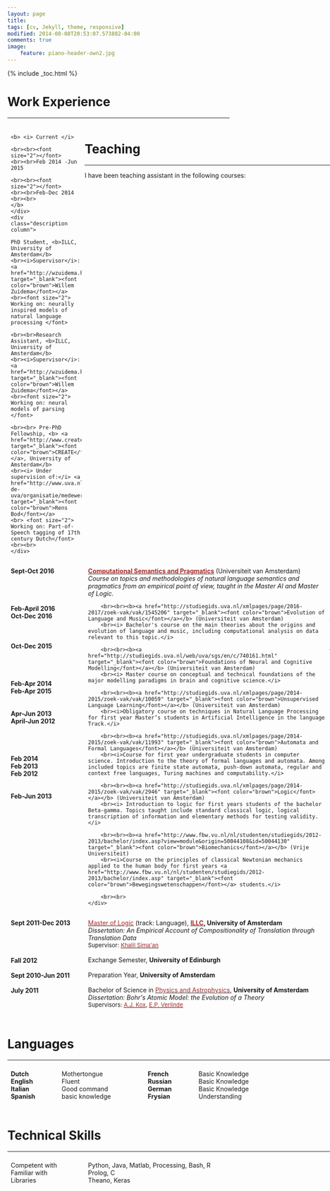 ```yaml
---
layout: page
title:
tags: [cv, Jekyll, theme, responsive]
modified: 2014-08-08T20:53:07.573882-04:00
comments: true
image: 
    feature: piano-header-own2.jpg
---
```


{% include _toc.html %}

<style>
   #columns {
       width: 770px;
       overflow:auto;
   }

   #columns .column {
       padding: 1%;
   }

   #columns .date {
       float: left;
       width: 160px;
   }

   #columns .description {
       float: left;
       width: 540px;
   }

   #columns .languages {
       float: left;
       width: 100px;
   }

   #columns .level {
       float: left;
       width: 180px;
    }

</style>

# Work Experience
<hr>

<div id="columns">
    <div class="date column">

    <b> <i> Current </i>

    <br><br><font size="2"></font>
    <br><br>Feb 2014 -Jun 2015

    <br><br><font size="2"></font>
    <br><br>Feb-Dec 2014
    <br><br>
    </b>
    </div>
    <div class="description column">

    PhD Student, <b>ILLC, University of Amsterdam</b>
    <br><i>Supervisor</i>: <a href="http://wzuidema.humanities.uva.nl/" target="_blank"><font color="brown">Willem Zuidema</font></a>
    <br><font size="2"> Working on: neurally inspired models of natural language processing </font>

    <br><br>Research Assistant, <b>ILLC, University of Amsterdam</b>
    <br><i>Supervisor</i>: <a href="http://wzuidema.humanities.uva.nl/" target="_blank"><font color="brown">Willem Zuidema</font></a>
    <br><font size="2"> Working on: neural models of parsing </font>

    <br><br> Pre-PhD Fellowship, <b> <a href="http://www.create.humanities.uva.nl/" target="_blank"><font color="brown">CREATE</font></a>, University of Amsterdam</b>
    <br><i> Under supervision of:</i> <a href="http://www.uva.nl/over-de-uva/organisatie/medewerkers/content/b/o/l.w.m.bod/l.w.m.bod.html" target="_blank"><font color="brown">Rens Bod</font></a>
    <br> <font size="2"> Working on: Part-of-Speech tagging of 17th century Dutch</font>
    <br><br>
    </div>
</div>

# Teaching
<hr>
I have been teaching assistant in the following courses:

<div id="columns">
    <div class="date column">
        <b>
        Sept-Oct 2016
        <br><br><br><br><br>Feb-April 2016
        <br> Oct-Dec 2016
        <br><br><br><br> Oct-Dec 2015
        <br><br><br><br><br>Feb-Apr 2014
        <br> Feb-Apr 2015
        <br><br><br>Apr-Jun 2013
        <br> April-Jun 2012
        <br><br><br><br><br>Feb 2014
        <br> Feb 2013
        <br> Feb 2012
        <br><br><br> Feb-Jun 2013
        <br><br>
        </b>
    </div>
    <div class="description column">
        <b><a href="http://studiegids.uva.nl/web/uva/sgs/en/c/12063.html" target="_blank"><font color="brown">Computational Semantics and Pragmatics</font></a></b> (Universiteit van Amsterdam)
        <br><i> Course on topics and methodologies of natural language semantics and pragmatics from an empirical point of view, taught in the Master AI and Master of Logic.</i>

        <br><br><b><a href="http://studiegids.uva.nl/xmlpages/page/2016-2017/zoek-vak/vak/1545206" target="_blank"><font color="brown">Evolution of Language and Music</font></a></b> (Universiteit van Amsterdam)
        <br><i> Bachelor's course on the main theories about the origins and evolution of language and music, including computational analysis on data relevant to this topic.</i>

        <br><br><b><a href="http://studiegids.uva.nl/web/uva/sgs/en/c/740161.html" target="_blank"><font color="brown">Foundations of Neural and Cognitive Modelling</font></a></b> (Universiteit van Amsterdam)
        <br><i> Master course on conceptual and technical foundations of the major modelling paradigms in brain and cognitive science.</i>

        <br><br><b><a href="http://studiegids.uva.nl/xmlpages/page/2014-2015/zoek-vak/vak/10059" target="_blank"><font color="brown">Unsupervised Language Learning</font></a></b> (Universiteit van Amsterdam)
        <br><i>Obligatory course on techniques in Natural Language Processing for first year Master’s students in Artificial Intelligence in the language Track.</i>

        <br><br><b><a href="http://studiegids.uva.nl/xmlpages/page/2014-2015/zoek-vak/vak/11993" target="_blank"><font color="brown">Automata and Formal Languages</font></a></b> (Universiteit van Amsterdam)
        <br><i>Course for first year undergraduate students in computer science. Introduction to the theory of formal languages and automata. Among included topics are finite state automata, push-down automata, regular and context free languages, Turing machines and computability.</i>

        <br><br><b><a href="http://studiegids.uva.nl/xmlpages/page/2014-2015/zoek-vak/vak/2946" target="_blank"><font color="brown">Logic</font></a></b> (Universiteit van Amsterdam)
        <br><i> Introduction to logic for first years students of the bachelor Beta-gamma. Topics taught include standard classical logic, logical transcription of information and elementary methods for testing validity. </i>

        <br><br><b><a href="http://www.fbw.vu.nl/nl/studenten/studiegids/2012-2013/bachelor/index.asp?view=module&origin=50044108&id=50044130" target="_blank"><font color="brown">Biomechanics</font></a></b> (Vrije Universiteit)
        <br><i>Course on the principles of classical Newtonian mechanics applied to the human body for first years <a href="http://www.fbw.vu.nl/nl/studenten/studiegids/2012-2013/bachelor/index.asp" target="_blank"><font color="brown">Bewegingswetenschappen</font></a> students.</i>

        <br><br>
    </div>
</div>


# Education
<hr>

<div id="columns">
    <div class="date column">
    <b>
    Sept 2011-Dec 2013
    <br><font size="2"></font>
    <br><br><br><br> Fall 2012
    <br><br> Sept 2010-Jun 2011
    <br><br> July 2011
    </b>
    </div>
    <div class="description column">
        <a href="http://www.illc.uva.nl/MScLogic/" target="_blank"><font color="brown">Master of Logic</font></a> (track: Language), <b> <a href="http://www.illc.uva.nl" target="_blank"><font color="brown">ILLC</font></a>, University of Amsterdam </b>
        <br><i>Dissertation: An Empirical Account of Compositionality of Translation
        through Translation Data</i>
        <br><font size="2"> Supervisor: <a href="https://staff.fnwi.uva.nl/k.simaan/" target="_blank"><font color="brown">Khalil Sima'an</font></a></font>
        <br><br> Exchange Semester, <b>University of Edinburgh</b>
        <br><br> Preparation Year, <b>University of Amsterdam</b>
        <br><br> Bachelor of Science in <a href="http://www.uva.nl/onderwijs/bachelor/bacheloropleidingen/content/natuur--en-sterrenkunde/natuur--en-sterrenkunde.html" target = "_blank"><font color="brown">Physics and Astrophysics</font></a>, <b>University of Amsterdam</b>
        <br><i>Dissertation: Bohr's Atomic Model: the Evolution of a Theory</i>
        <br><font size="2"> Supervisors: <a href="http://www.uva.nl/over-de-uva/organisatie/medewerkers/content/k/o/a.j.kox/a.j.kox.html" target="_blank"><font color="brown">A.J. Kox</font></a>, <a href="http://www.uva.nl/over-de-uva/organisatie/medewerkers/content/v/e/e.p.verlinde/e.p.verlinde.html" target="_blank"><font color="brown">E.P. Verlinde</font></a></font>
        <br><br>
    </div>
</div>


# Languages
<hr>

<div id="columns">
    <div class="languages column">
        <b>
        Dutch
        <br> English
        <br> Italian
        <br> Spanish
        </b>
    </div>
    <div class="level column">
        Mothertongue
        <br> Fluent
        <br> Good command
        <br> basic knowledge
    </div>
    <div class="languages column">
        <b>
        French
        <br> Russian
        <br> German
        <br> Frysian
        <br><br>
        </b>
    </div>
    <div class="level column">
        Basic Knowledge
        <br> Basic Knowledge
        <br> Basic Knowledge
        <br> Understanding
        <br><br>
    </div>
</div>

# Technical Skills
<hr>

<div id="columns">
    <div class="date column">
        Competent with
        <br> Familiar with
        <br> Libraries
        <br><br>
    </div>
    <div class="description column">
        Python, Java, Matlab, Processing, Bash, R
        <br> Prolog, C
        <br> Theano, Keras
        <br><br>
    </div>
</div>

